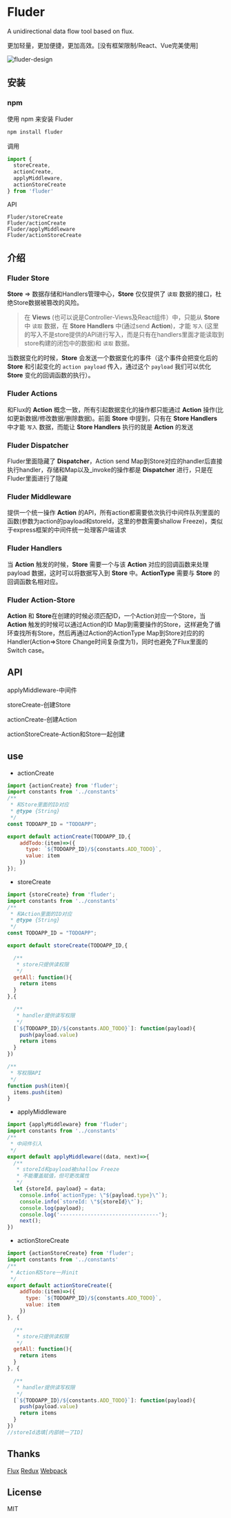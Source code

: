# Fluder

A unidirectional data flow tool based on flux.

更加轻量，更加便捷，更加高效。[没有框架限制/React、Vue完美使用]

![fluder-design](./fluder-design.png)

## 安装

### npm

使用 npm 来安装 Fluder

```javascript
npm install fluder
```

调用

```javascript
import {
  storeCreate,
  actionCreate,
  applyMiddleware,
  actionStoreCreate
} from 'fluder'
```

API

```
Fluder/storeCreate
Fluder/actionCreate
Fluder/applyMiddleware
Fluder/actionStoreCreate
```

## 介绍

### Fluder Store

**Store** => 数据存储和Handlers管理中心，**Store** 仅仅提供了 `读取` 数据的接口，杜绝Store数据被篡改的风险。

> 在 **Views** (也可以说是Controller-Views及React组件）中，只能从 **Store** 中 `读取` 数据，在 **Store Handlers** 中(通过send **Action**)，才能 `写入` (这里的写入不是store提供的API进行写入，而是只有在handlers里面才能读取到store构建的闭包中的数据)和 `读取` 数据。

当数据变化的时候，**Store** 会发送一个数据变化的事件（这个事件会把变化后的 **Store** 和引起变化的 `action payload` 传入，通过这个 `payload` 我们可以优化 **Store** 变化的回调函数的执行）。

### Fluder Actions

和Flux的 **Action** 概念一致，所有引起数据变化的操作都只能通过 **Action** 操作(比如更新数据/修改数据/删除数据)。前面 **Store** 中提到，只有在 **Store Handlers** 中才能 `写入` 数据，而能让 **Store Handlers** 执行的就是 **Action** 的发送

### Fluder Dispatcher

Fluder里面隐藏了 **Dispatcher**，Action send Map到Store对应的handler后直接执行handler，存储和Map以及_invoke的操作都是 **Dispatcher** 进行，只是在Fluder里面进行了隐藏

### Fluder Middleware

提供一个统一操作 **Action** 的API，所有action都需要依次执行中间件队列里面的函数(参数为action的payload和storeId，这里的参数需要shallow Freeze)，类似于express框架的中间件统一处理客户端请求

### Fluder Handlers

当 **Action** 触发的时候，**Store** 需要一个与该 **Action** 对应的回调函数来处理 payload 数据，这时可以将数据写入到 **Store** 中。**ActionType** 需要与 **Store** 的回调函数名相对应。

### Fluder Action-Store

**Action** 和 **Store**在创建的时候必须匹配ID，一个Action对应一个Store，当 **Action** 触发的时候可以通过Action的ID Map到需要操作的Store，这样避免了循环查找所有Store，然后再通过Action的ActionType Map到Store对应的的Handler(Action=>Store Change时间复杂度为1)，同时也避免了Flux里面的Switch case。

## API

applyMiddleware-中间件

storeCreate-创建Store

actionCreate-创建Action

actionStoreCreate-Action和Store一起创建

## use

- actionCreate

```javascript
import {actionCreate} from 'fluder';
import constants from '../constants'
/**
 * 和Store里面的ID对应
 * @type {String}
 */
const TODOAPP_ID = "TODOAPP";

export default actionCreate(TODOAPP_ID,{
    addTodo:(item)=>({
      type: `${TODOAPP_ID}/${constants.ADD_TODO}`,
      value: item
    })
});
```

- storeCreate

```javascript
import {storeCreate} from 'fluder';
import constants from '../constants'
/**
 * 和Action里面的ID对应
 * @type {String}
 */
const TODOAPP_ID = "TODOAPP";

export default storeCreate(TODOAPP_ID,{

  /**
   * store只提供读权限
   */
  getAll: function(){
    return items
  }
},{

  /**
   * handler提供读写权限
   */
  [`${TODOAPP_ID}/${constants.ADD_TODO}`]: function(payload){
    push(payload.value)
    return items
  }
})

/**
 * 写权限API
 */
function push(item){
  items.push(item)
}
```

- applyMiddleware

```javascript
import {applyMiddleware} from 'fluder';
import constants from '../constants'
/**
 * 中间件引入
 */
export default applyMiddleware((data, next)=>{
  /**
   * storeId和payload被shallow Freeze
   * 不能覆盖赋值，但可更改属性
   */
  let {storeId, payload} = data;
    console.info(`actionType: \"${payload.type}\"`);
    console.info(`storeId: \"${storeId}\"`);
    console.log(payload);
    console.log('--------------------------------');
    next();
})
```

- actionStoreCreate

```javascript
import {actionStoreCreate} from 'fluder';
import constants from '../constants'
/**
 * Action和Store一并init
 */
export default actionStoreCreate({
    addTodo:(item)=>({
      type: `${TODOAPP_ID}/${constants.ADD_TODO}`,
      value: item
    })
}, {

  /**
   * store只提供读权限
   */
  getAll: function(){
    return items
  }
}, {

  /**
   * handler提供读写权限
   */
  [`${TODOAPP_ID}/${constants.ADD_TODO}`]: function(payload){
    push(payload.value)
    return items
  }
})
//storeId选填[内部统一了ID]
```

## Thanks

[Flux](https://github.com/facebook/flux) [Redux](https://github.com/reactjs/redux) [Webpack](https://github.com/webpack/webpack)

## License

MIT
